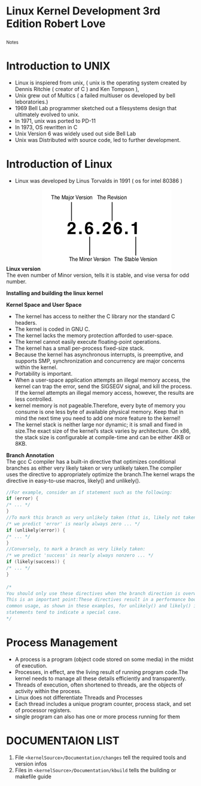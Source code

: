 # Linux Kernel Development 3rd Edition Robert Love
<sub>Notes</sub>

# Introduction to UNIX
- Linux is inspiered from unix, ( unix is the operating system created by Dennis Ritchie ( creator of C ) and Ken Tompson ),
 - Unix grew out of Multics ( a failed multiuser os developed by bell leboratories.)
 - 1969 Bell Lab programmer sketched out a filesystems design that ultimately evolved to unix.
 - In 1971, unix was ported to PD-11
 - In 1973, OS rewritten in C
 - Unix Version 6 was widely used out side Bell Lab
 - Unix was Distributed with source code, led to further development.

# Introduction of Linux
- Linux was developed by Linus Torvalds in 1991 ( os for intel 80386 )


**Linux version**
![linuxversion](img/linuxversion.png)  
The even number of Minor version, tells it is stable, and vise versa for odd number.   


**Installing and building the linux kernel**

**Kernel Space and User Space**
* The kernel has access to neither the C library nor the standard C headers.
* The kernel is coded in GNU C.
* The kernel lacks the memory protection afforded to user-space.
* The kernel cannot easily execute floating-point operations.
* The kernel has a small per-process fixed-size stack.
* Because the kernel has asynchronous interrupts, is preemptive, and supports SMP, synchronization and concurrency are major concerns within the kernel.
* Portability is important.
* When a user-space application attempts an illegal memory access, the kernel can trap the error, send the SIGSEGV signal, and kill the process. If the kernel attempts an illegal memory access, however, the results are less controlled.
* kernel memory is not pageable.Therefore, every byte of memory you consume is one less byte of available physical memory. Keep that in mind the next time you need to add one more feature to the kernel! 
* The kernel stack is neither large nor dynamic; it is small and fixed in size.The exact size of the kernel’s stack varies by architecture. On x86, the stack size is configurable at compile-time and can be either 4KB or 8KB.


**Branch Annotation**  
The gcc C compiler has a built-in directive that optimizes conditional branches as either very likely taken or very unlikely taken.The compiler uses the directive to appropriately optimize the branch.The kernel wraps the directive in easy-to-use macros, likely() and unlikely().  

```c
//For example, consider an if statement such as the following:  
if (error) {  
/* ... */  
}  
//To mark this branch as very unlikely taken (that is, likely not taken):  
/* we predict 'error' is nearly always zero ... */   
if (unlikely(error)) {  
/* ... */  
}  
//Conversely, to mark a branch as very likely taken:  
/* we predict 'success' is nearly always nonzero ... */  
if (likely(success)) {  
/* ... */  
}  

/*
You should only use these directives when the branch direction is overwhelmingly known a priori or when you want to optimize a specific case at the cost of the other case.
This is an important point:These directives result in a performance boost when the branch is correctly marked, but a performance loss when the branch is mismarked.A
common usage, as shown in these examples, for unlikely() and likely() is error con- ditions.As you might expect, unlikely() finds much more use in the kernel because if
statements tend to indicate a special case. 
*/
```

# Process Management
* A process is a program (object code stored on some media) in the midst of execution.
* Processes, in effect, are the living result of running program code.The kernel needs to manage all these details efficiently and transparently.
* Threads of execution, often shortened to threads, are the objects of activity within the
process.
* Linux does not differentiate Threads and Processes
* Each thread includes a unique program counter, process stack, and set of processor registers.
* single program can also has one or more process running for them


# DOCUMENTAION LIST
1. File `<kernelSource>/Documentation/changes` tell the required tools and version infos
2. Files in `<kernelSource>/Documentation/kbuild` tells the building or makefile guide